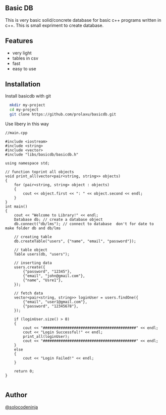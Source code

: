 ## Basic DB

This is very basic solid/concrete database for basic c++ programs written in c++.
This is small expriment to create database.

## Features

- very light
- tables in csv
- fast
- easy to use

## Installation

Install basicdb with git

```bash
  mkdir my-project
  cd my-project
  git clone https://github.com/prolaxu/basicdb.git
```

Use libery in this way

```
//main.cpp

#include <iostream>
#include <string>
#include <vector>
#include "libs/basicdb/basicdb.h"

using namespace std;

// function toprint all objects
void print_all(vector<pair<string, string>> objects)
{
    for (pair<string, string> object : objects)
    {
        cout << object.first << ": " << object.second << endl;
    }
}
int main()
{
    cout << "Welcome to Library!" << endl;
    Database db; // create a database object
    db.connect("db/lms"); // connect to database  don't for date to  make folder db and db/lms

    // creating table
    db.createTable("users", {"name", "email", "password"});

    // table object
    Table users(db, "users");

    // inserting data
    users.create({
        {"password", "12345"},
        {"email", "john@gmail.com"},
        {"name", "Usre1"},
    });

    // fetch data
    vector<pair<string, string>> loginUser = users.findOne({
        {"email", "user1@gmail.com"},
        {"password", "12345678"},
    });

    if (loginUser.size() > 0)
    {
        cout << "##########################################" << endl;
        cout << "Login Successful!" << endl;
        print_all(loginUser);
        cout << "##########################################" << endl;
    }
    else
    {
        cout << "Login Failed!" << endl;
    }

    return 0;
}


```

## Author

[@solocodeninja](https://github.com/prolaxu)
